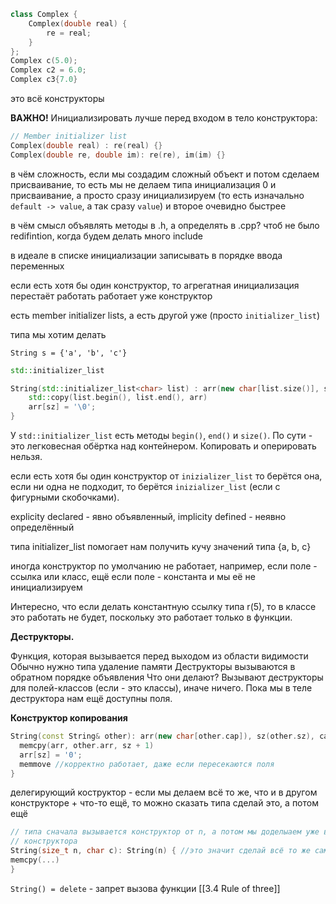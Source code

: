 ```cpp
class Complex {
	Complex(double real) {
		re = real;
	}
};
Complex c(5.0);
Complex c2 = 6.0;
Complex c3{7.0}
```
это всё конструкторы

**ВАЖНО!** 
Инициализировать лучше перед входом в тело конструктора:
```cpp
// Member initializer list
Complex(double real) : re(real) {}
Complex(double re, double im): re(re), im(im) {}
```
в чём сложность, если мы создадим сложный объект и потом сделаем присваивание, то есть мы не делаем типа инициализация 0 и присваивание, а просто сразу инициализируем
(то есть изначально `default -> value`, а так сразу `value`)
и второе очевидно быстрее

в чём смысл объявлять методы в .h, а определять в .cpp? чтоб не было redifintion, когда будем делать много include

в идеале в списке инициализации записывать в порядке ввода переменных

если есть хотя бы один конструктор, то агрегатная инициализация перестаёт работать работает уже конструктор

есть member initializer lists, а есть другой уже (просто `initializer_list`)

типа мы хотим делать

`String s = {'a', 'b', 'c'}`
```cpp
std::initializer_list

String(std::initializer_list<char> list) : arr(new char[list.size()], sz(list.size())) {
	std::copy(list.begin(), list.end(), arr)
	arr[sz] = '\0';
}
```
У `std::initializer_list` есть методы `begin()`, `end()` и `size()`. По сути - это легковесная обёртка над контейнером. Копировать и оперировать нельзя.

если есть хотя бы один конструктор от `inizializer_list` то берётся она, если ни одна не подходит, то берётся `inizializer_list` (если с фигурными скобочками).

explicity declared - явно объявленный, implicity defined - неявно определённый

типа initializer_list помогает нам получить кучу значений типа {a, b, c}

иногда конструктор по умолчанию не работает, например, если поле - ссылка или класс, ещё если поле - константа и мы её не инициализируем

Интересно, что если делать константную ссылку типа r(5), то в классе это работать не будет, поскольку это работает только в функции.

**Деструкторы.**

Функция, которая вызывается перед выходом из области видимости
Обычно нужно типа удаление памяти
Деструкторы вызываются в обратном порядке объявления
Что они делают? Вызывают деструкторы для полей-классов (если - это классы), иначе ничего.
Пока мы в теле деструктора нам ещё доступны поля.

**Конструктор копирования** 
```cpp
String(const String& other): arr(new char[other.cap]), sz(other.sz), cap(other.cap) {
  memcpy(arr, other.arr, sz + 1)
  arr[sz] = '0';
  memmove //корректно работает, даже если пересекаются поля
}
```

делегирующий коструктор - если мы делаем всё то же, что и в другом конструкторе + что-то ещё, то можно сказать типа сделай это, а потом ещё 
```cpp
// типа сначала вызывается конструктор от n, а потом мы доделыаем уже всё это в теле
// конструктора
String(size_t n, char c): String(n) { //это значит сделай всё то же самое, а потом доделай 
memcpy(...)
}
```
`String() = delete` - запрет вызова функции
[[3.4 Rule of three]]
